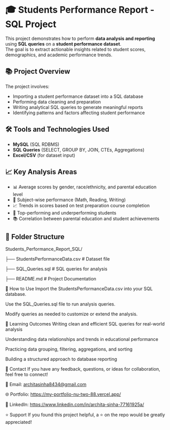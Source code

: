 # 🎓 Students Performance Report - SQL Project

This project demonstrates how to perform **data analysis and reporting** using **SQL queries** on a **student performance dataset**.  
The goal is to extract actionable insights related to student scores, demographics, and academic performance trends.

## 📚 Project Overview

The project involves:

- Importing a student performance dataset into a SQL database
- Performing data cleaning and preparation
- Writing analytical SQL queries to generate meaningful reports
- Identifying patterns and factors affecting student performance

## 🛠 Tools and Technologies Used

- **MySQL** (SQL RDBMS)
- **SQL Queries** (SELECT, GROUP BY, JOIN, CTEs, Aggregations)
- **Excel/CSV** (for dataset input)

## 📈 Key Analysis Areas

- 📊 Average scores by gender, race/ethnicity, and parental education level
- 🧠 Subject-wise performance (Math, Reading, Writing)
- 📈 Trends in scores based on test preparation course completion
- 🎯 Top-performing and underperforming students
- 📚 Correlation between parental education and student achievements

## 📂 Folder Structure

Students_Performance_Report_SQL/

├── StudentsPerformanceData.csv   # Dataset file

├── SQL_Queries.sql               # SQL queries for analysis

├── README.md                     # Project Documentation

🚀 How to Use
Import the StudentsPerformanceData.csv into your SQL database.

Use the SQL_Queries.sql file to run analysis queries.

Modify queries as needed to customize or extend the analysis.

🎯 Learning Outcomes
Writing clean and efficient SQL queries for real-world analysis

Understanding data relationships and trends in educational performance

Practicing data grouping, filtering, aggregations, and sorting

Building a structured approach to database reporting

📩 Contact
If you have any feedback, questions, or ideas for collaboration, feel free to connect!

📧 Email: architasinha8434@gmail.com

🌐 Portfolio: https://my-portfolio-nu-two-88.vercel.app/

💼 LinkedIn: https://www.linkedin.com/in/archita-sinha-77161925a/

⭐ Support
If you found this project helpful, a ⭐ on the repo would be greatly appreciated!
